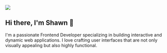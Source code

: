 ![](https://s4.ezgif.com/tmp/ezgif-4-7dc2594801.gif)
## Hi there, I'm Shawn 👋

I'm a passionate Frontend Developer specializing in building interactive and dynamic web applications. I love crafting user interfaces that are not only visually appealing but also highly functional.
<!--
**feshawnz/feshawnz** is a ✨ _special_ ✨ repository because its `README.md` (this file) appears on your GitHub profile.

Here are some ideas to get you started:

- 🔭 I’m currently working on ...
- 🌱 I’m currently learning ...
- 👯 I’m looking to collaborate on ...
- 🤔 I’m looking for help with ...
- 💬 Ask me about ...
- 📫 How to reach me: ...
- 😄 Pronouns: ...
- ⚡ Fun fact: ...
-->
